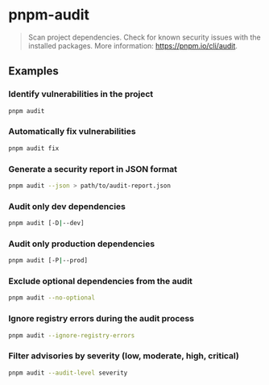 # pnpm-audit

> Scan project dependencies. Check for known security issues with the installed packages. More information: <https://pnpm.io/cli/audit>.

## Examples

### Identify vulnerabilities in the project

```bash
pnpm audit
```

### Automatically fix vulnerabilities

```bash
pnpm audit fix
```

### Generate a security report in JSON format

```bash
pnpm audit --json > path/to/audit-report.json
```

### Audit only dev dependencies

```bash
pnpm audit [-D|--dev]
```

### Audit only production dependencies

```bash
pnpm audit [-P|--prod]
```

### Exclude optional dependencies from the audit

```bash
pnpm audit --no-optional
```

### Ignore registry errors during the audit process

```bash
pnpm audit --ignore-registry-errors
```

### Filter advisories by severity (low, moderate, high, critical)

```bash
pnpm audit --audit-level severity
```
